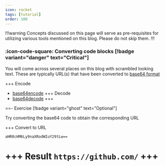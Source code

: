```yaml
---
icon: rocket
tags: [tutorial]
order: 100
---
```


!!!warning
Concepts discussed on this page will serve as pre-requisites for utilizing various tools mentioned on this blog. Please do not skip them.
!!!

### :icon-code-square: Converting code blocks [!badge variant="danger" text="Critical"]

You will come across several places on this blog with scrambled looking text. These are typically URL(s) that have been converted to [base64 format](https://en.wikipedia.org/wiki/Base64)

+++ Encode

- [base64encode](https://www.base64encode.org/)
  +++ Decode
- [base64decode](https://www.base64decode.org/)
  +++

==- Exercise [!badge variant="ghost" text="Optional"]

Try converting the base64 code to obtain the corresponding URL

+++ Convert to URL

```
aHR0cHM6Ly9naXRodWIuY29tLw==
```

+++ Result
`https://github.com/`
+++
===
